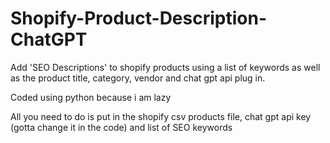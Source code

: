 # Shopify-Product-Description-ChatGPT
Add 'SEO Descriptions' to shopify products using a list of keywords as well as the product title, category, vendor and chat gpt api plug in.

Coded using python because i am lazy

All you need to do is put in the shopify csv products file, chat gpt api key (gotta change it in the code) and list of SEO keywords
